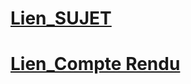# [Lien_SUJET](BUT3_DHT22_IOT_UnoR4_2024.pdf)

# [Lien_Compte Rendu](Compte-rendu-Système-IoT-Connecté.pdf)
